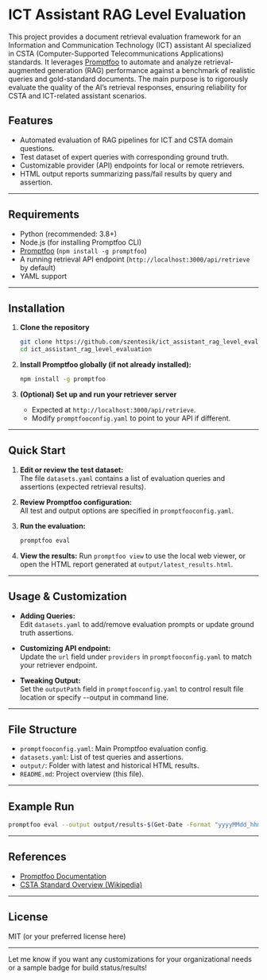 # ICT Assistant RAG Level Evaluation

This project provides a document retrieval evaluation framework for an Information and Communication Technology (ICT) assistant AI specialized in CSTA (Computer-Supported Telecommunications Applications) standards. It leverages [Promptfoo](https://promptfoo.dev) to automate and analyze retrieval-augmented generation (RAG) performance against a benchmark of realistic queries and gold-standard documents. The main purpose is to rigorously evaluate the quality of the AI’s retrieval responses, ensuring reliability for CSTA and ICT-related assistant scenarios.

## Features

- Automated evaluation of RAG pipelines for ICT and CSTA domain questions.
- Test dataset of expert queries with corresponding ground truth.
- Customizable provider (API) endpoints for local or remote retrievers.
- HTML output reports summarizing pass/fail results by query and assertion.

---

## Requirements

- Python (recommended: 3.8+)
- Node.js (for installing Promptfoo CLI)
- [Promptfoo](https://promptfoo.dev) (`npm install -g promptfoo`)
- A running retrieval API endpoint (`http://localhost:3000/api/retrieve` by default)
- YAML support

---

## Installation

1. **Clone the repository**

   ```bash
   git clone https://github.com/szentesik/ict_assistant_rag_level_evaluation.git
   cd ict_assistant_rag_level_evaluation
   ```

2. **Install Promptfoo globally (if not already installed):**

   ```bash
   npm install -g promptfoo
   ```

3. **(Optional) Set up and run your retriever server**

   - Expected at `http://localhost:3000/api/retrieve`.
   - Modify `promptfooconfig.yaml` to point to your API if different.

---

## Quick Start

1. **Edit or review the test dataset:**  
   The file `datasets.yaml` contains a list of evaluation queries and assertions (expected retrieval results).

2. **Review Promptfoo configuration:**  
   All test and output options are specified in `promptfooconfig.yaml`.

3. **Run the evaluation:**  
   ```bash
   promptfoo eval
   ```
4. **View the results:**
   Run `promptfoo view` to use the local web viewer, or 
   open the HTML report generated at `output/latest_results.html`.   

---

## Usage & Customization

- **Adding Queries:**  
  Edit `datasets.yaml` to add/remove evaluation prompts or update ground truth assertions.

- **Customizing API endpoint:**  
  Update the `url` field under `providers` in `promptfooconfig.yaml` to match your retriever endpoint.

- **Tweaking Output:**  
  Set the `outputPath` field in `promptfooconfig.yaml` to control result file location or specify --output in command line.

---

## File Structure

- `promptfooconfig.yaml`: Main Promptfoo evaluation config.
- `datasets.yaml`: List of test queries and assertions.
- `output/`: Folder with latest and historical HTML results.
- `README.md`: Project overview (this file).

---

## Example Run

```bash
promptfoo eval --output output/results-$(Get-Date -Format "yyyyMMdd_hhmmss").html
```

---

## References

- [Promptfoo Documentation](https://promptfoo.dev/docs/)
- [CSTA Standard Overview (Wikipedia)](https://en.wikipedia.org/wiki/Computer-supported_telecommunications_applications)

---

## License

MIT (or your preferred license here)

---

Let me know if you want any customizations for your organizational needs or a sample badge for build status/results!